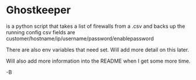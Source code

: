 # Ghostkeeper
is a python script that takes a list of firewalls from a .csv and backs up the running config 
csv fields are customer/hostname/ip/username/password/enablepassword

There are also env variables that need set. Will add more detail on this later.

Will also add more information into the README when I get some more time.

-B
